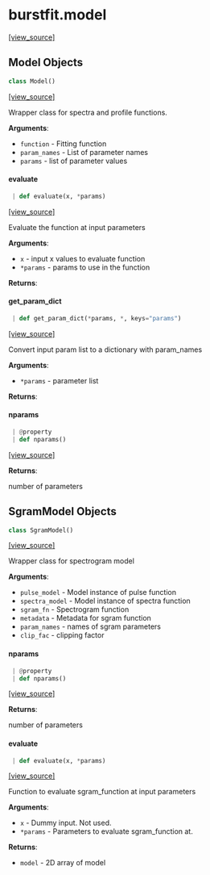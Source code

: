 <a name="burstfit.model"></a>
# burstfit.model

[[view_source]](https://github.com/thepetabyteproject/burstfit/blob/dc85c0cff44e1449b8d9cf13ea1a6d76604d258f/burstfit/model.py#L1)

<a name="burstfit.model.Model"></a>
## Model Objects

```python
class Model()
```

[[view_source]](https://github.com/thepetabyteproject/burstfit/blob/dc85c0cff44e1449b8d9cf13ea1a6d76604d258f/burstfit/model.py#L8)

Wrapper class for spectra and profile functions.

**Arguments**:

- `function` - Fitting function
- `param_names` - List of parameter names
- `params` - list of parameter values

<a name="burstfit.model.Model.evaluate"></a>
#### evaluate

```python
 | def evaluate(x, *params)
```

[[view_source]](https://github.com/thepetabyteproject/burstfit/blob/dc85c0cff44e1449b8d9cf13ea1a6d76604d258f/burstfit/model.py#L33)

Evaluate the function at input parameters

**Arguments**:

- `x` - input x values to evaluate function
- `*params` - params to use in the function
  

**Returns**:


<a name="burstfit.model.Model.get_param_dict"></a>
#### get\_param\_dict

```python
 | def get_param_dict(*params, *, keys="params")
```

[[view_source]](https://github.com/thepetabyteproject/burstfit/blob/dc85c0cff44e1449b8d9cf13ea1a6d76604d258f/burstfit/model.py#L46)

Convert input param list to a dictionary with param_names

**Arguments**:

- `*params` - parameter list
  

**Returns**:


<a name="burstfit.model.Model.nparams"></a>
#### nparams

```python
 | @property
 | def nparams()
```

[[view_source]](https://github.com/thepetabyteproject/burstfit/blob/dc85c0cff44e1449b8d9cf13ea1a6d76604d258f/burstfit/model.py#L71)

**Returns**:

  number of parameters

<a name="burstfit.model.SgramModel"></a>
## SgramModel Objects

```python
class SgramModel()
```

[[view_source]](https://github.com/thepetabyteproject/burstfit/blob/dc85c0cff44e1449b8d9cf13ea1a6d76604d258f/burstfit/model.py#L81)

Wrapper class for spectrogram model

**Arguments**:

- `pulse_model` - Model instance of pulse function
- `spectra_model` - Model instance of spectra function
- `sgram_fn` - Spectrogram function
- `metadata` - Metadata for sgram function
- `param_names` - names of sgram parameters
- `clip_fac` - clipping factor

<a name="burstfit.model.SgramModel.nparams"></a>
#### nparams

```python
 | @property
 | def nparams()
```

[[view_source]](https://github.com/thepetabyteproject/burstfit/blob/dc85c0cff44e1449b8d9cf13ea1a6d76604d258f/burstfit/model.py#L122)

**Returns**:

  number of parameters

<a name="burstfit.model.SgramModel.evaluate"></a>
#### evaluate

```python
 | def evaluate(x, *params)
```

[[view_source]](https://github.com/thepetabyteproject/burstfit/blob/dc85c0cff44e1449b8d9cf13ea1a6d76604d258f/burstfit/model.py#L131)

Function to evaluate sgram_function at input parameters

**Arguments**:

- `x` - Dummy input. Not used.
- `*params` - Parameters to evaluate sgram_function at.
  

**Returns**:

- `model` - 2D array of model

